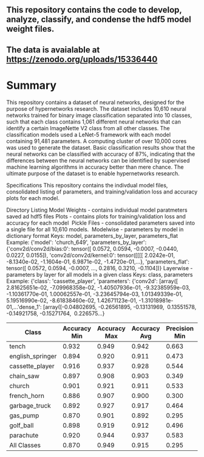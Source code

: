 ## This repository contains the code to develop, analyze, classify, and condense the hdf5 model weight files. 

## **The data is avaialable at https://zenodo.org/uploads/15336440**

# **Summary**

This repository contains a dataset of neural networks, designed for the purpose of hypernetworks research. The dataset includes 10,610 neural networks trained for binary image classification separated into 10 classes, such that each class contains 1,061 different neural networks that can identify a certain ImageNette V2 class from all other classes. The classification models used a LeNet-5 framework with each model containing 91,481 parameters. A computing cluster of over 10,000 cores was used to generate the dataset. Basic classification results show that the neural networks can be classified with accuracy of 87%, indicating that the differences between the neural networks can be identified by supervised machine learning algorithms in accuracy better than mere chance. The ultimate purpose of the dataset is to enable hypernetworks research. 

Specifications
This repository contains the indivdual model files, consolidated listing of parameters, and training/validation loss and accuracy plots for each model.

Directory Listing
Model Weights - contains individual model paratmeters saved ad hdf5 files
Plots - contains plots for training/validation loss and accuracy for each model 
Pickle Files - consolidated parameters saved into a single file for all 10,610 models. 
Modelwise - parameters by model in dictionary format
Keys: model, parameters_by_layer, parameters_flat 
Example: {'model': 'church_649', 'parameters_by_layer': {'conv2d/conv2d/bias:0': tensor([ 0.0572, 0.0594, -0.0007, -0.0440, 0.0227, 0.0155]), 'conv2d/conv2d/kernel:0': tensor([[[[ 2.0242e-01, -8.1340e-02, -1.1604e-01, 6.9871e-02, -1.4720e-01,...}, 'parameters_flat': tensor([ 0.0572, 0.0594, -0.0007, ..., 0.2816, 0.3210, -0.1104])}
Layerwise - parameters by layer for all models in a given class
Keys: class, parameters 
Example: {'class': 'cassette_player', 'parameters': {'conv2d': [array([ 2.81625651e-02, -7.09968358e-02, -1.40507936e-01, -9.32385959e-03, -1.10361770e-01, 1.00062557e-01, -3.23645794e-03, 1.01349339e-01, 5.19516990e-02, -8.61838460e-02, 1.42671123e-01, -1.31018981e-01,...'dense_1': [array([-0.04802695, -0.26561895, -0.13131969,  0.13551578, -0.14921758, -0.15271764,  0.226575...}


| Class | Accuracy Min | Accuracy Max | Accuracy Avg | Precision Min | Precision Max | Precision Avg | Recall Min | Recall Max | Recall Avg | F1 Min | F1 Max | F1 Avg |
|-------|--------------|--------------|--------------|---------------|---------------|---------------|------------|------------|------------|--------|--------|--------|
| tench | 0.932 | 0.949 | 0.942 | 0.663 | 0.872 | 0.769 | 0.478 | 0.672 | 0.587 | 0.604 | 0.713 | 0.665 |
| english_springer | 0.894 | 0.920 | 0.911 | 0.473 | 0.779 | 0.619 | 0.134 | 0.496 | 0.315 | 0.219 | 0.522 | 0.412 |
| cassette_player | 0.916 | 0.937 | 0.928 | 0.544 | 0.845 | 0.675 | 0.272 | 0.569 | 0.408 | 0.407 | 0.581 | 0.506 |
| chain_saw | 0.897 | 0.908 | 0.903 | 0.349 | 0.933 | 0.576 | 0.008 | 0.127 | 0.068 | 0.015 | 0.214 | 0.120 |
| church | 0.901 | 0.921 | 0.911 | 0.533 | 0.844 | 0.666 | 0.134 | 0.438 | 0.301 | 0.226 | 0.518 | 0.411 |
| french_horn | 0.886 | 0.907 | 0.900 | 0.300 | 0.634 | 0.507 | 0.008 | 0.353 | 0.186 | 0.015 | 0.406 | 0.265 |
| garbage_truck | 0.892 | 0.927 | 0.917 | 0.464 | 0.846 | 0.645 | 0.193 | 0.584 | 0.395 | 0.303 | 0.565 | 0.484 |
| gas_pump | 0.870 | 0.901 | 0.892 | 0.295 | 0.684 | 0.480 | 0.062 | 0.234 | 0.151 | 0.109 | 0.306 | 0.228 |
| golf_ball | 0.898 | 0.919 | 0.912 | 0.496 | 0.836 | 0.658 | 0.128 | 0.434 | 0.298 | 0.222 | 0.494 | 0.407 |
| parachute | 0.920 | 0.944 | 0.937 | 0.583 | 0.875 | 0.773 | 0.313 | 0.674 | 0.532 | 0.448 | 0.685 | 0.626 |
| All Classes | 0.870 | 0.949 | 0.915 | 0.295 | 0.933 | 0.637 | 0.008 | 0.674 | 0.324 | 0.015 | 0.713 | 0.412 |
